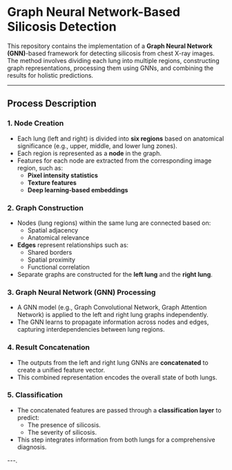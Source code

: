 # **Graph Neural Network-Based Silicosis Detection**

This repository contains the implementation of a **Graph Neural Network (GNN)**-based framework for detecting silicosis from chest X-ray images. The method involves dividing each lung into multiple regions, constructing graph representations, processing them using GNNs, and combining the results for holistic predictions.

---

## **Process Description**

### **1. Node Creation**
- Each lung (left and right) is divided into **six regions** based on anatomical significance (e.g., upper, middle, and lower lung zones).
- Each region is represented as a **node** in the graph.
- Features for each node are extracted from the corresponding image region, such as:
  - **Pixel intensity statistics**
  - **Texture features**
  - **Deep learning-based embeddings**

### **2. Graph Construction**
- Nodes (lung regions) within the same lung are connected based on:
  - Spatial adjacency
  - Anatomical relevance
- **Edges** represent relationships such as:
  - Shared borders
  - Spatial proximity
  - Functional correlation
- Separate graphs are constructed for the **left lung** and the **right lung**.

### **3. Graph Neural Network (GNN) Processing**
- A GNN model (e.g., Graph Convolutional Network, Graph Attention Network) is applied to the left and right lung graphs independently.
- The GNN learns to propagate information across nodes and edges, capturing interdependencies between lung regions.

### **4. Result Concatenation**
- The outputs from the left and right lung GNNs are **concatenated** to create a unified feature vector.
- This combined representation encodes the overall state of both lungs.

### **5. Classification**
- The concatenated features are passed through a **classification layer** to predict:
  - The presence of silicosis.
  - The severity of silicosis.
- This step integrates information from both lungs for a comprehensive diagnosis.

---.
